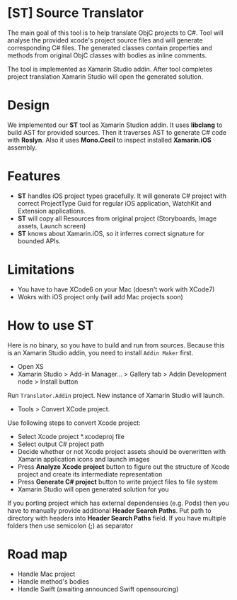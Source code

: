 [ST] Source Translator
======================
The main goal of this tool is to help translate ObjC projects to C#. Tool will analyse the provided xcode's project source files and will generate corresponding C# files. The generated classes contain properties and methods from original ObjC classes with bodies as inline comments.

The tool is implemented as Xamarin Studio addin. After tool completes project translation Xamarin Studio will open the generated solution.

Design
======
We implemented our **ST** tool as Xamarin Studion addin. It uses **libclang** to build AST for provided sources. Then it traverses AST to generate C# code with **Roslyn**. Also it uses **Mono.Cecil** to inspect installed **Xamarin.iOS** assembly.

Features
========
* **ST** handles iOS project types gracefully. It will generate C# project with correct ProjectType Guid for regular iOS application, WatchKit and Extension applications.
* **ST** will copy all Resources from original project (Storyboards, Image assets, Launch screen)
* **ST** knows about Xamarin.iOS, so it inferres correct signature for bounded APIs.

Limitations
===========
* You have to have XCode6 on your Mac (doesn't work with XCode7)
* Wokrs with iOS project only (will add Mac projects soon)

How to use ST
=============
Here is no binary, so you have to build and run from sources. Because this is an Xamarin Studio addin, you need to install `Addin Maker` first.

* Open XS
* Xamarin Studio > Add-in Manager... > Gallery tab > Addin Development node > Install button
 
Run `Translator.Addin` project. New instance of Xamarin Studio will launch.

* Tools > Convert XCode project.

Use following steps to convert Xcode project:

* Select Xcode project *.xcodeproj file
* Select output C# project path
* Decide whether or not Xcode project assets should be overwritten with Xamarin application icons and launch images
* Press **Analyze Xcode project** button to figure out the structure of Xcode project and create its intermediate representation
* Press **Generate C# project** button to write project files to file system
* Xamarin Studio will open generated solution for you

If you porting project which has external dependensies (e.g. Pods) then you have to manually provide additional **Header Search Paths**. Put path to directory with headers into **Header Search Paths** field. If you have multiple folders then use semicolon (**;**) as separator

Road map
========
* Handle Mac project
* Handle method's bodies
* Handle Swift (awaiting announced Swift opensourcing)
